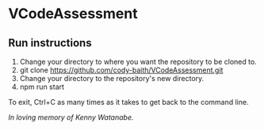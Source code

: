 # VCodeAssessment

## Run instructions
1. Change your directory to where you want the repository to be cloned to.
2. git clone https://github.com/cody-baith/VCodeAssessment.git
3. Change your directory to the repository's new directory.
4. npm run start


To exit, Ctrl+C as many times as it takes to get back to the command line.

_In loving memory of Kenny Watanabe._

